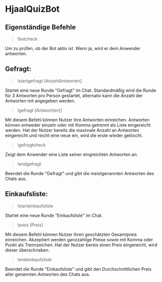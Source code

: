 # HjaalQuizBot

## Eigenständige Befehle

> !botcheck

Um zu prüfen, ob der Bot aktiv ist.
Wenn ja, wird er dem Anwender antworten.

## Gefragt:

> !startgefragt [AnzahlAntworten]

Startet eine neue Runde "Gefragt" im Chat. 
Standardmäßig wird die Runde für 3 Antworten pro Person gestartet, alternativ kann die Anzahl der Antworten mit angegeben werden.

> !gefragt [Antwort(en)]

Mit diesem Befehl können Nutzer ihre Antworten einreichen.
Antworten können entweder einzeln oder mit Komma getrennt als Liste eingereicht werden.
Hat der Nutzer bereits die maximale Anzahl an Antworten eingereicht und reicht eine neue ein, wird die erste wieder gelöscht.

> !gefragtcheck

Zeigt dem Anwender eine Liste seiner eingreichten Antworten an.

> !endgefragt

Beendet die Runde "Gefragt" und gibt die meistgenannten Antworten des Chats aus.

## Einkaufsliste:

> !starteinkaufsliste

Startet eine neue Runde "Einkaufsliste" im Chat.

> !preis [Preis]

Mit diesem Befehl können Nutzer ihren geschätzten Gesamtpreis einreichen.
Akzeptiert werden ganzzahlige Preise sowie mit Komma oder Punkt als Trennzeichen.
Hat der Nutzer bereis einen Preis eingereicht, wird dieser überschrieben.

> !endeinkaufsliste

Beendet die Runde "Einkaufsliste" und gibt den Durchschnittlichen Preis aller genannten Antworten des Chats aus.
